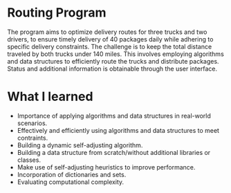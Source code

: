 # Routing Program
The program aims to optimize delivery routes for three trucks and two drivers, to ensure timely delivery of 40 packages daily while adhering to specific delivery constraints. The challenge is to keep the total distance traveled by both trucks under 140 miles. This involves employing algorithms and data structures to efficiently route the trucks and distribute packages. Status and additional information is obtainable through the user interface.

# What I learned
* Importance of applying algorithms and data structures in real-world scenarios.
* Effectively and efficiently using algorithms and data structures to meet contraints.
* Building a dynamic self-adjusting algorithm.
* Building a data structure from scratch/without additional libraries or classes.
* Make use of self-adjusting heuristics to improve performance.
* Incorporation of dictionaries and sets.
* Evaluating computational complexity.
